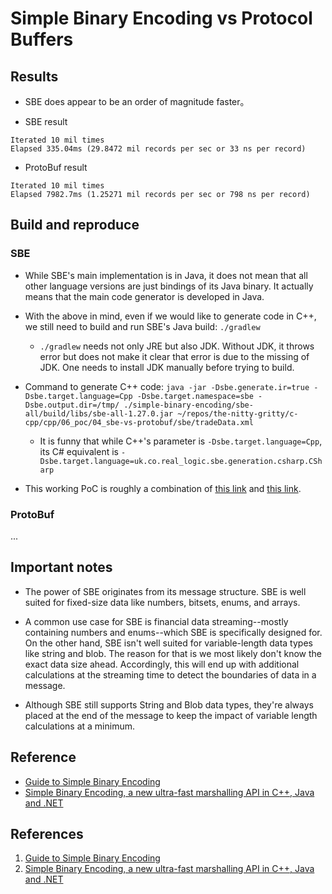 # Simple Binary Encoding vs Protocol Buffers

## Results

* SBE does appear to be an order of magnitude faster。

* SBE result
```
Iterated 10 mil times
Elapsed 335.04ms (29.8472 mil records per sec or 33 ns per record)
```

* ProtoBuf result
```
Iterated 10 mil times
Elapsed 7982.7ms (1.25271 mil records per sec or 798 ns per record)
```

## Build and reproduce
### SBE

* While SBE's main implementation is in Java, it does not mean that all
  other language versions are just bindings of its Java binary. It actually
  means that the main code generator is developed in Java.

* With the above in mind, even if we would like to generate code in C++, we
still need to build and run SBE's Java build: `./gradlew`
  * `./gradlew` needs not only JRE but also JDK. Without JDK, it throws
  error but does not make it clear that error is due to the missing of
  JDK. One needs to install JDK manually before trying to build.

* Command to generate C++ code: `java -jar -Dsbe.generate.ir=true -Dsbe.target.language=Cpp -Dsbe.target.namespace=sbe -Dsbe.output.dir=/tmp/ ./simple-binary-encoding/sbe-all/build/libs/sbe-all-1.27.0.jar ~/repos/the-nitty-gritty/c-cpp/cpp/06_poc/04_sbe-vs-protobuf/sbe/tradeData.xml`
  * It is funny that while C++'s parameter is `-Dsbe.target.language=Cpp`,
  its C# equivalent is `-Dsbe.target.language=uk.co.real_logic.sbe.generation.csharp.CSharp`

* This working PoC is roughly a combination of [this link][3] and
[this link][2].

### ProtoBuf

...

## Important notes

* The power of SBE originates from its message structure. SBE is well suited
for fixed-size data like numbers, bitsets, enums, and arrays.

* A common use case for SBE is financial data streaming--mostly containing
numbers and enums--which SBE is specifically designed for. On the other hand,
SBE isn't well suited for variable-length data types like string and blob.
The reason for that is we most likely don't know the exact data size ahead.
Accordingly, this will end up with additional calculations at the streaming
time to detect the boundaries of data in a message.

* Although SBE still supports String and Blob data types, they're always
placed at the end of the message to keep the impact of variable length
calculations at a minimum.

## Reference

* [Guide to Simple Binary Encoding](https://www.baeldung.com/java-sbe)
* [Simple Binary Encoding, a new ultra-fast marshalling API in C++, Java and .NET](https://weareadaptive.com/2013/12/10/sbe-1/)

## References

1. [Guide to Simple Binary Encoding][1]
1. [Simple Binary Encoding, a new ultra-fast marshalling API in C++, Java and .NET][2]


[1]: https://www.baeldung.com/java-sbe "Guide to Simple Binary Encoding"
[2]: https://weareadaptive.com/2013/12/10/sbe-1/ "Simple Binary Encoding, a new ultra-fast marshalling API in C++, Java and .NET"
[3]: https://github.com/real-logic/simple-binary-encoding/blob/master/sbe-samples/src/main/cpp/GeneratedStubExample.cpp "SBE's official generated stub example"
[4]: https://a-teaminsight.com/blog/qa-fred-malabre-of-fpl-on-high-performance-trading-with-fix/ "Q&A: Fred Malabre of FPL on High Performance Trading with FIX"